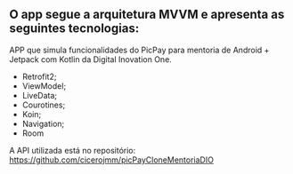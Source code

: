 

## O app segue a arquitetura MVVM e apresenta as seguintes tecnologias:

APP que simula funcionalidades do PicPay para mentoria de Android + Jetpack com Kotlin da Digital Inovation One.

- Retrofit2;
- ViewModel;
- LiveData;
- Courotines;
- Koin;
- Navigation;
- Room

A API utilizada está no repositório: https://github.com/cicerojmm/picPayCloneMentoriaDIO


